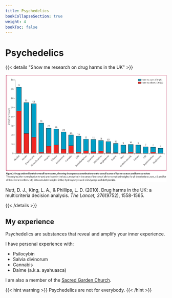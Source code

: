 ```yaml
---
title: Psychedelics
bookCollapseSection: true
weight: 4
bookToc: false
---
```


# Psychedelics

{{< details "Show me research on drug harms in the UK" >}}

![Drug harms](nutt-2010-fig2.png)

Nutt, D. J., King, L. A., & Phillips, L. D. (2010). Drug harms in the UK: a multicriteria decision analysis. *The Lancet, 376*(9752), 1558-1565.

{{< /details >}}

## My experience

Psychedelics are substances that reveal and amplify your inner experience.

I have personal experience with:

*   Psilocybin
*   Salvia divinorum
*   Cannabis
*   Daime (a.k.a. ayahuasca)

I am also a member of the [Sacred Garden Church](https://sacredgarden.life/).

{{< hint warning >}}
Psychedelics are not for everybody.
{{< /hint >}}
